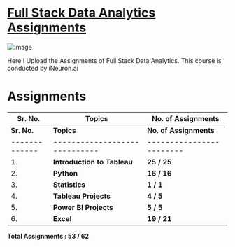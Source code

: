 # [Full Stack Data Analytics Assignments](https://github.com/MohammadWasiq0786/Full-Stack-Data-Analytics-Assignments)

![image](https://user-images.githubusercontent.com/57321948/196933065-4b16c235-f3b9-4391-9cfe-4affcec87c35.png)

Here I Upload the Assignments of Full Stack Data Analytics. This course is conducted by iNeuron.ai  

# Assignments

| **Sr. No.** | **Topics**                  | **No. of Assignments** |
|-------------|-----------------------------|------------------------|
| **Sr. No.** | **Topics**                  | **No. of Assignments** |
|-------------|-----------------------------|------------------------|
| 1.          | **Introduction to Tableau** | **25 / 25**            |
| 2.          | **Python**                  | **16 / 16**            |
| 3.          | **Statistics**              | **1 / 1**              |
| 4.          | **Tableau Projects**        | **4 / 5**              |
| 5.          | **Power BI Projects**       | **5 / 5**              |
| 6.          | **Excel**                   | **19 / 21**            |


**Total Assignments : 53 / 62**
